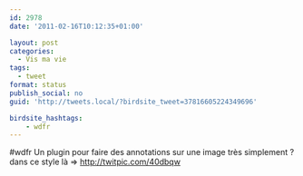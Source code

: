 ```yaml
---
id: 2978
date: '2011-02-16T10:12:35+01:00'

layout: post
categories:
  - Vis ma vie
tags:
  - tweet
format: status
publish_social: no
guid: 'http://tweets.local/?birdsite_tweet=37816605224349696'

birdsite_hashtags:
    - wdfr
---
```


\#wdfr Un plugin pour faire des annotations sur une image très simplement ? dans ce style là =&gt; http://twitpic.com/40dbqw